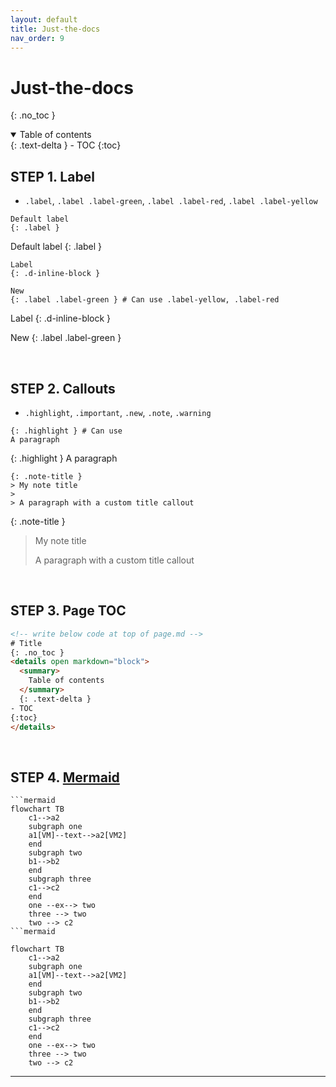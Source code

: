 ```yaml
---
layout: default
title: Just-the-docs
nav_order: 9
---
```

# Just-the-docs
{: .no_toc }
<details open markdown="block">
  <summary>
    Table of contents
  </summary>
  {: .text-delta }
- TOC
{:toc}
</details>

<!---------------------------------- STEP 1 ---------------------------------->
## STEP 1. Label

* `.label`, `.label .label-green`, `.label .label-red`, `.label .label-yellow`

```
Default label
{: .label }
```

Default label
{: .label }


```
Label
{: .d-inline-block }

New
{: .label .label-green } # Can use .label-yellow, .label-red
```

Label
{: .d-inline-block }

New
{: .label .label-green }

<br>

<!---------------------------------- STEP 2 ---------------------------------->
## STEP 2. Callouts
* `.highlight`, `.important`, `.new`, `.note`, `.warning`
```
{: .highlight } # Can use 
A paragraph
```

{: .highlight }
A paragraph


```
{: .note-title }
> My note title
>
> A paragraph with a custom title callout
```

{: .note-title }
> My note title
>
> A paragraph with a custom title callout

<br>

<!---------------------------------- STEP 3 ---------------------------------->
## STEP 3. Page TOC

```html
<!-- write below code at top of page.md -->
# Title
{: .no_toc }
<details open markdown="block">
  <summary>
    Table of contents
  </summary>
  {: .text-delta }
- TOC
{:toc}
</details>
```

<br>

<!---------------------------------- STEP 3 ---------------------------------->
## STEP 4. [Mermaid]

```
```mermaid
flowchart TB
    c1-->a2
    subgraph one
    a1[VM]--text-->a2[VM2]
    end
    subgraph two
    b1-->b2
    end
    subgraph three
    c1-->c2
    end
    one --ex--> two
    three --> two
    two --> c2
```mermaid
```

```mermaid
flowchart TB
    c1-->a2
    subgraph one
    a1[VM]--text-->a2[VM2]
    end
    subgraph two
    b1-->b2
    end
    subgraph three
    c1-->c2
    end
    one --ex--> two
    three --> two
    two --> c2
```


---
[Mermaid]: https://mermaid.js.org/syntax/flowchart.html